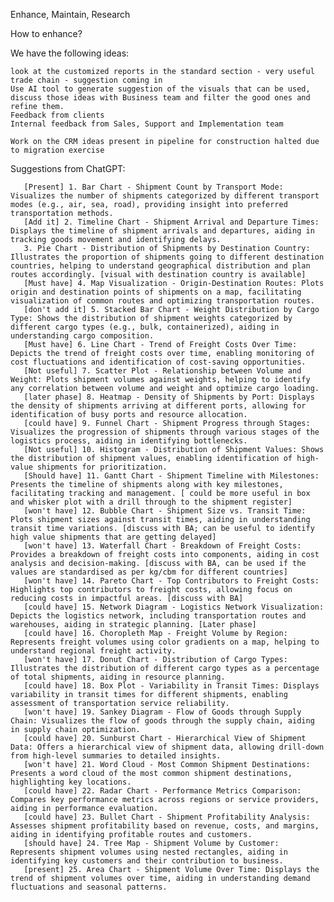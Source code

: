 Enhance, Maintain, Research


How to enhance?

We have the following ideas:

    look at the customized reports in the standard section - very useful
    trade chain - suggestion coming in
    Use AI tool to generate suggestion of the visuals that can be used, discuss those ideas with Business team and filter the good ones and refine them. 
    Feedback from clients
    Internal feedback from Sales, Support and Implementation team
 <!--   Get ideas from competing businesses; refine and improve them to give users a better experience -->
    Work on the CRM ideas present in pipeline for construction halted due to migration exercise


Suggestions from ChatGPT:


       [Present] 1. Bar Chart - Shipment Count by Transport Mode: Visualizes the number of shipments categorized by different transport modes (e.g., air, sea, road), providing insight into preferred transportation methods. 
       [Add it] 2. Timeline Chart - Shipment Arrival and Departure Times: Displays the timeline of shipment arrivals and departures, aiding in tracking goods movement and identifying delays. 
       3. Pie Chart - Distribution of Shipments by Destination Country: Illustrates the proportion of shipments going to different destination countries, helping to understand geographical distribution and plan routes accordingly. [visual with destination country is available]
       [Must have] 4. Map Visualization - Origin-Destination Routes: Plots origin and destination points of shipments on a map, facilitating visualization of common routes and optimizing transportation routes. 
       [don't add it] 5. Stacked Bar Chart - Weight Distribution by Cargo Type: Shows the distribution of shipment weights categorized by different cargo types (e.g., bulk, containerized), aiding in understanding cargo composition. 
       [Must have] 6. Line Chart - Trend of Freight Costs Over Time: Depicts the trend of freight costs over time, enabling monitoring of cost fluctuations and identification of cost-saving opportunities. 
       [Not useful] 7. Scatter Plot - Relationship between Volume and Weight: Plots shipment volumes against weights, helping to identify any correlation between volume and weight and optimize cargo loading. 
       [later phase] 8. Heatmap - Density of Shipments by Port: Displays the density of shipments arriving at different ports, allowing for identification of busy ports and resource allocation. 
       [could have] 9. Funnel Chart - Shipment Progress through Stages: Visualizes the progression of shipments through various stages of the logistics process, aiding in identifying bottlenecks. 
       [Not useful] 10. Histogram - Distribution of Shipment Values: Shows the distribution of shipment values, enabling identification of high-value shipments for prioritization. 
       [Should have] 11. Gantt Chart - Shipment Timeline with Milestones: Presents the timeline of shipments along with key milestones, facilitating tracking and management. [ could be more useful in box and whisker plot with a drill through to the shipment register] 
       [won't have] 12. Bubble Chart - Shipment Size vs. Transit Time: Plots shipment sizes against transit times, aiding in understanding transit time variations. [discuss with BA; can be useful to identify high value shipments that are getting delayed] 
       [won't have] 13. Waterfall Chart - Breakdown of Freight Costs: Provides a breakdown of freight costs into components, aiding in cost analysis and decision-making. [discuss with BA, can be used if the values are standardised as per kg/cbm for different countries] 
       [won't have] 14. Pareto Chart - Top Contributors to Freight Costs: Highlights top contributors to freight costs, allowing focus on reducing costs in impactful areas. [discuss with BA] 
       [could have] 15. Network Diagram - Logistics Network Visualization: Depicts the logistics network, including transportation routes and warehouses, aiding in strategic planning. [Later phase] 
       [could have] 16. Choropleth Map - Freight Volume by Region: Represents freight volumes using color gradients on a map, helping to understand regional freight activity. 
       [won't have] 17. Donut Chart - Distribution of Cargo Types: Illustrates the distribution of different cargo types as a percentage of total shipments, aiding in resource planning. 
       [could have] 18. Box Plot - Variability in Transit Times: Displays variability in transit times for different shipments, enabling assessment of transportation service reliability. 
       [won't have] 19. Sankey Diagram - Flow of Goods through Supply Chain: Visualizes the flow of goods through the supply chain, aiding in supply chain optimization. 
       [could have] 20. Sunburst Chart - Hierarchical View of Shipment Data: Offers a hierarchical view of shipment data, allowing drill-down from high-level summaries to detailed insights. 
       [won't have] 21. Word Cloud - Most Common Shipment Destinations: Presents a word cloud of the most common shipment destinations, highlighting key locations. 
       [could have] 22. Radar Chart - Performance Metrics Comparison: Compares key performance metrics across regions or service providers, aiding in performance evaluation. 
       [could have] 23. Bullet Chart - Shipment Profitability Analysis: Assesses shipment profitability based on revenue, costs, and margins, aiding in identifying profitable routes and customers. 
       [should have] 24. Tree Map - Shipment Volume by Customer: Represents shipment volumes using nested rectangles, aiding in identifying key customers and their contribution to business. 
       [present] 25. Area Chart - Shipment Volume Over Time: Displays the trend of shipment volumes over time, aiding in understanding demand fluctuations and seasonal patterns. 

